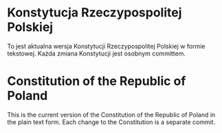 # Konstytucja Rzeczypospolitej Polskiej 

To jest aktualna wersja Konstytucji Rzeczypospolitej Polskiej w formie tekstowej. Każda zmiana Konstytucji jest osobnym committem.

# Constitution of the Republic of Poland

This is the current version of the Constitution of the Republic of Poland in the plain text form. Each change to the Constitution is a separate commit.